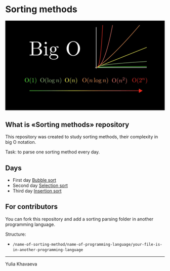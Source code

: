 # Sorting methods

<div>
  <img src="https://github.com/iamlorddop/sorting-methods/blob/main/assets/img/bigo.jpg" alt="big O notation">
</div>

## What is «Sorting methods» repository

This repository was created to study sorting methods, their complexity in big O notation. 

Task: to parse one sorting method every day.

## Days

- First day [Bubble sort](https://github.com/iamlorddop/sorting-methods/tree/main/bubble-sort)
- Second day [Selection sort](https://github.com/iamlorddop/sorting-methods/tree/main/selection-sort)
- Third day [Insertion sort](https://github.com/iamlorddop/sorting-methods/tree/main/insertion-sort)

## For contributors

You can fork this repository and add a sorting parsing folder in another programming language.

Structure:
- `/name-of-sorting-method/name-of-programming-language/your-file-is-in-another-programming-language`

---
Yulia Khavaeva
